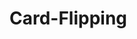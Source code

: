 # Card-Flipping
<!-- 一个记忆型翻牌游戏，总共三个level，分别是 2x2, 4x4, 6x6
分数计算，当前等级 ** 2 * 当前倒计时的时间

游戏流程
1. 用户点击Start Game，更新游戏界面。level 1， 四张卡片。倒计时开始。
2. 用户点击卡片，
    如果该卡片未被翻开过
        翻开卡片，如果这是翻开的第二张卡片，检查两张卡片是否一致
            如果一致，持续打开卡片，增加玩家分数
            否则，1.5秒后盖上这两张卡片
    如果已经被翻开
        把该卡片盖上
3. 如果60s已到，所有卡片并未全部翻转，游戏结束，弹出alert
4. 如果60s内，所有卡片全部翻转，进入下一level。如果当前为第三个level，结束游戏，结算分数 -->